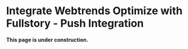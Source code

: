 # Integrate Webtrends Optimize with Fullstory - Push Integration

**This page is under construction.**